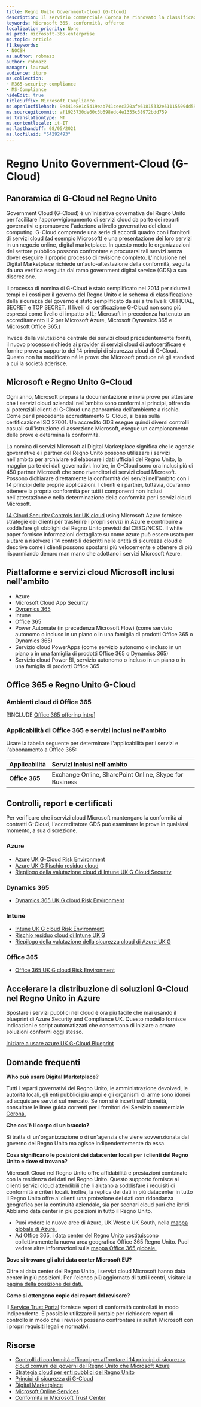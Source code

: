```yaml
---
title: Regno Unito Government-Cloud (G-Cloud)
description: Il servizio commerciale Corona ha rinnovato la classificazione dei servizi cloud Microsoft a Government Cloud v.6.
keywords: Microsoft 365, conformità, offerte
localization_priority: None
ms.prod: microsoft-365-enterprise
ms.topic: article
f1.keywords:
- NOCSH
ms.author: robmazz
author: robmazz
manager: laurawi
audience: itpro
ms.collection:
- M365-security-compliance
- MS-Compliance
hideEdit: true
titleSuffix: Microsoft Compliance
ms.openlocfilehash: 9e441e8e1c5419eab741ceec370afe61815332e51115509dd5974e9ea2984c22
ms.sourcegitcommit: af1925730de60c3b698edc4e1355c38972bdd759
ms.translationtype: MT
ms.contentlocale: it-IT
ms.lasthandoff: 08/05/2021
ms.locfileid: "54292493"
---
```

# <a name="united-kingdom-government-cloud-g-cloud"></a>Regno Unito Government-Cloud (G-Cloud)

## <a name="uk-g-cloud-overview"></a>Panoramica di G-Cloud nel Regno Unito

Government Cloud (G-Cloud) è un'iniziativa governativa del Regno Unito per facilitare l'approvvigionamento di servizi cloud da parte dei reparti governativi e promuovere l'adozione a livello governativo del cloud computing. G-Cloud comprende una serie di accordi quadro con i fornitori di servizi cloud (ad esempio Microsoft) e una presentazione dei loro servizi in un negozio online, digital marketplace. In questo modo le organizzazioni del settore pubblico possono confrontare e procurarsi tali servizi senza dover eseguire il proprio processo di revisione completo. L'inclusione nel Digital Marketplace richiede un'auto-attestazione della conformità, seguita da una verifica eseguita dal ramo government digital service (GDS) a sua discrezione.

Il processo di nomina di G-Cloud è stato semplificato nel 2014 per ridurre i tempi e i costi per il governo del Regno Unito e lo schema di classificazione della sicurezza del governo è stato semplificato da sei a tre livelli: OFFICIAL, SECRET e TOP SECRET. (I livelli di certificazione G-Cloud non sono più espressi come livello di impatto o IL; Microsoft in precedenza ha tenuto un accreditamento IL2 per Microsoft Azure, Microsoft Dynamics 365 e Microsoft Office 365.)

Invece della valutazione centrale dei servizi cloud precedentemente forniti, il nuovo processo richiede ai provider di servizi cloud di autocertificare e fornire prove a supporto dei 14 principi di sicurezza cloud di G-Cloud. Questo non ha modificato né le prove che Microsoft produce né gli standard a cui la società aderisce.

## <a name="microsoft-and-uk-g-cloud"></a>Microsoft e Regno Unito G-Cloud

Ogni anno, Microsoft prepara la documentazione e invia prove per attestare che i servizi cloud aziendali nell'ambito sono conformi ai principi, offrendo ai potenziali clienti di G-Cloud una panoramica dell'ambiente a rischio. Come per il precedente accreditamento G-Cloud, si basa sulla certificazione ISO 27001. Un accredito GDS esegue quindi diversi controlli casuali sull'istruzione di asserzione Microsoft, esegue un campionamento delle prove e determina la conformità.

La nomina di servizi Microsoft al Digital Marketplace significa che le agenzie governative e i partner del Regno Unito possono utilizzare i servizi nell'ambito per archiviare ed elaborare i dati ufficiali del Regno Unito, la maggior parte dei dati governativi. Inoltre, in G-Cloud sono ora inclusi più di 450 partner Microsoft che sono rivenditori di servizi cloud Microsoft. Possono dichiarare direttamente la conformità dei servizi nell'ambito con i 14 principi delle proprie applicazioni. I clienti e i partner, tuttavia, dovranno ottenere la propria conformità per tutti i componenti non inclusi nell'attestazione e nella determinazione della conformità per i servizi cloud Microsoft.

 [14 Cloud Security Controls for UK cloud](https://azure.microsoft.com/resources/14-cloud-security-controls-for-uk-cloud-using-microsoft-azure/) using Microsoft Azure fornisce strategie dei clienti per trasferire i propri servizi in Azure e contribuire a soddisfare gli obblighi del Regno Unito previsti dal CESG/NCSC. Il white paper fornisce informazioni dettagliate su come azure può essere usato per aiutare a risolvere i 14 controlli descritti nelle entità di sicurezza cloud e descrive come i clienti possono spostarsi più velocemente e ottenere di più risparmiando denaro man mano che adottano i servizi Microsoft Azure.

## <a name="microsoft-in-scope-cloud-platforms--services"></a>Piattaforme e servizi cloud Microsoft inclusi nell'ambito

- Azure
- Microsoft Cloud App Security
- [Dynamics 365](https://aka.ms/d365-compliance-list)
- Intune
- Office 365
- Power Automate (in precedenza Microsoft Flow) (come servizio autonomo o incluso in un piano o in una famiglia di prodotti Office 365 o Dynamics 365)
- Servizio cloud PowerApps (come servizio autonomo o incluso in un piano o in una famiglia di prodotti Office 365 o Dynamics 365)
- Servizio cloud Power BI, servizio autonomo o incluso in un piano o in una famiglia di prodotti Office 365

## <a name="office-365-and-uk-g-cloud"></a>Office 365 e Regno Unito G-Cloud

### <a name="office-365-cloud-environments"></a>Ambienti cloud di Office 365

[!INCLUDE [Office 365 offering intro](../includes/o365-offering-introduction.md)]

### <a name="office-365-applicability-and-in-scope-services"></a>Applicabilità di Office 365 e servizi inclusi nell'ambito

Usare la tabella seguente per determinare l'applicabilità per i servizi e l'abbonamento a Office 365:

| **Applicabilità** | **Servizi inclusi nell'ambito** |
|:------------------|:----------------------|
| **Office 365** | Exchange Online, SharePoint Online, Skype for Business |

## <a name="audits-reports-and-certificates"></a>Controlli, report e certificati

Per verificare che i servizi cloud Microsoft mantengano la conformità ai contratti G-Cloud, l'accreditatore GDS può esaminare le prove in qualsiasi momento, a sua discrezione.

### <a name="azure"></a>Azure

- [Azure UK G-Cloud Risk Environment](https://go.microsoft.com/fwlink/?linkid=2099702)
- [Azure UK G Rischio residuo cloud](https://go.microsoft.com/fwlink/?linkid=2099497)
- [Riepilogo della valutazione cloud di Intune UK G Cloud Security](https://go.microsoft.com/fwlink/?linkid=2099703)

### <a name="dynamics-365"></a>Dynamics 365

- [Dynamics 365 UK G cloud Risk Environment](https://go.microsoft.com/fwlink/?linkid=2099702)

### <a name="intune"></a>Intune

- [Intune UK G cloud Risk Environment](https://go.microsoft.com/fwlink/?linkid=2099702)
- [Rischio residuo cloud di Intune UK G](https://aka.ms/IntuneUKGCloudResidualRisk)
- [Riepilogo della valutazione della sicurezza cloud di Azure UK G](https://aka.ms/IntuneUKGCloudSecurityAssessmentSummary)

### <a name="office-365"></a>Office 365

- [Office 365 UK G cloud Risk Environment](https://go.microsoft.com/fwlink/?linkid=2099702)

## <a name="accelerate-your-deployment-of-uk-g-cloud-solutions-on-azure"></a>Accelerare la distribuzione di soluzioni G-Cloud nel Regno Unito in Azure

Spostare i servizi pubblici nel cloud è ora più facile che mai usando il blueprint di Azure Security and Compliance UK. Questo modello fornisce indicazioni e script automatizzati che consentono di iniziare a creare soluzioni conformi oggi stesso.

[Iniziare a usare azure UK G-Cloud Blueprint](https://aka.ms/ukofficialblueprint)

## <a name="frequently-asked-questions"></a>Domande frequenti

**Who può usare Digital Marketplace?**

Tutti i reparti governativi del Regno Unito, le amministrazione devolved, le autorità locali, gli enti pubblici più ampi e gli organismi di arme sono idonei ad acquistare servizi sul mercato. Se non si è incerti sull'idoneità, consultare le linee guida correnti per i fornitori del Servizio commerciale [Corona.](https://www.gov.uk/guidance/current-crown-commercial-service-suppliers-what-you-need-to-know)

**Che cos'è il corpo di un braccio?**

Si tratta di un'organizzazione o di un'agenzia che viene sovvenzionata dal governo del Regno Unito ma agisce indipendentemente da essa.

**Cosa significano le posizioni dei datacenter locali per i clienti del Regno Unito e dove si trovano?**

Microsoft Cloud nel Regno Unito offre affidabilità e prestazioni combinate con la residenza dei dati nel Regno Unito. Questo supporto fornisce ai clienti servizi cloud attendibili che li aiutano a soddisfare i requisiti di conformità e criteri locali. Inoltre, la replica dei dati in più datacenter in tutto il Regno Unito offre ai clienti una protezione dei dati con ridondanza geografica per la continuità aziendale, sia per scenari cloud puri che ibridi. Abbiamo data center in più posizioni in tutto il Regno Unito.

- Puoi vedere le nuove aree di Azure, UK West e UK South, nella [mappa globale di Azure.](https://azuredatacentermap.azurewebsites.net/)
- Ad Office 365, i data center del Regno Unito costituiscono collettivamente la nuova area geografica Office 365 Regno Unito. Puoi vedere altre informazioni sulla [mappa Office 365 globale.](https://o365datacentermap.azurewebsites.net/)

**Dove si trovano gli altri data center Microsoft EU?**

Oltre ai data center del Regno Unito, i servizi cloud Microsoft hanno data center in più posizioni. Per l'elenco più aggiornato di tutti i centri, visitare la [pagina della posizione dei dati.](https://www.microsoft.com/TrustCenter/Privacy/where-your-data-is-located)

**Come si ottengono copie dei report del revisore?**

Il [Service Trust Portal](/microsoft-365/compliance/get-started-with-service-trust-portal) fornisce report di conformità controllati in modo indipendente. È possibile utilizzare il portale per richiedere report di controllo in modo che i revisori possano confrontare i risultati Microsoft con i propri requisiti legali e normativi.

## <a name="resources"></a>Risorse

- [Controlli di conformità efficaci per affrontare i 14 principi di sicurezza cloud comuni dei governi del Regno Unito che Microsoft Azure](https://aka.ms/complianceuk)
- [Strategia cloud per enti pubblici del Regno Unito](https://aka.ms/UK_govt_cloud_strategy)
- [Principi di sicurezza di G-Cloud](https://aka.ms/UK-G-Cloud)
- [Digital Marketplace](https://www.digitalmarketplace.service.gov.uk/)
- [Microsoft Online Services](https://aka.ms/Online-Services-Terms)
- [Conformità in Microsoft Trust Center](https://www.microsoft.com/trust-center/compliance/compliance-overview)
